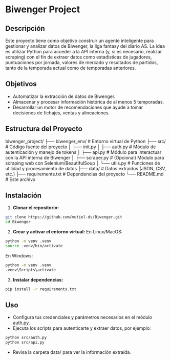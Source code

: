 # Biwenger Project

## Descripción
Este proyecto tiene como objetivo construir un agente inteligente para gestionar y analizar datos de Biwenger, la liga fantasy del diario AS. La idea es utilizar Python para acceder a la API interna (y, si es necesario, realizar scraping) con el fin de extraer datos como estadísticas de jugadores, puntuaciones por jornada, valores de mercado y resultados de partidos, tanto de la temporada actual como de temporadas anteriores.

## Objetivos
- Automatizar la extracción de datos de Biwenger.
- Almacenar y procesar información histórica de al menos 5 temporadas.
- Desarrollar un motor de recomendaciones que ayude a tomar decisiones de fichajes, ventas y alineaciones.

## Estructura del Proyecto
biwenger_project/
├── biwenger_env/ # Entorno virtual de Python
├── src/ # Código fuente del proyecto
│ ├── init.py
│ ├── auth.py # Módulo de autenticación y manejo de tokens
│ ├── api.py # Módulo para interactuar con la API interna de Biwenger
│ ├── scraper.py # (Opcional) Módulo para scraping web con Selenium/BeautifulSoup
│ └── utils.py # Funciones de utilidad y procesamiento de datos
├── data/ # Datos extraídos (JSON, CSV, etc.)
├── requirements.txt # Dependencias del proyecto
└── README.md # Este archivo

## Instalación
1. **Clonar el repositorio:**
```bash
git clone https://github.com/mutiel-ds/Biwenger.git
cd Biwenger
```

2. **Crear y activar el entorno virtual:**
En Linux/MacOS:
```bash
python -m venv .venv
source .venv/bin/activate
```
En Windows:
```bash
python -m venv .venv
.venv\Scripts\activate
```

3. **Instalar dependencias:**
```bash
pip install -r requirements.txt
```

## Uso
- Configura tus credenciales y parámetros necesarios en el módulo auth.py.
- Ejecuta los scripts para autenticarte y extraer datos, por ejemplo:
```bash
python src/auth.py
python src/api.py
```
- Revisa la carpeta data/ para ver la información extraída.